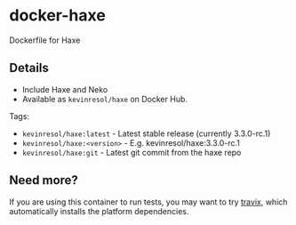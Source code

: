 # docker-haxe
Dockerfile for Haxe

## Details

- Include Haxe and Neko
- Available as `kevinresol/haxe` on Docker Hub.

Tags:

- `kevinresol/haxe:latest` - Latest stable release (currently 3.3.0-rc.1)
- `kevinresol/haxe:<version>` - E.g. kevinresol/haxe:3.3.0-rc.1
- `kevinresol/haxe:git` - Latest git commit from the haxe repo

## Need more?

If you are using this container to run tests, you may want to try [travix](https://github.com/back2dos/travix), which automatically installs the platform dependencies.
